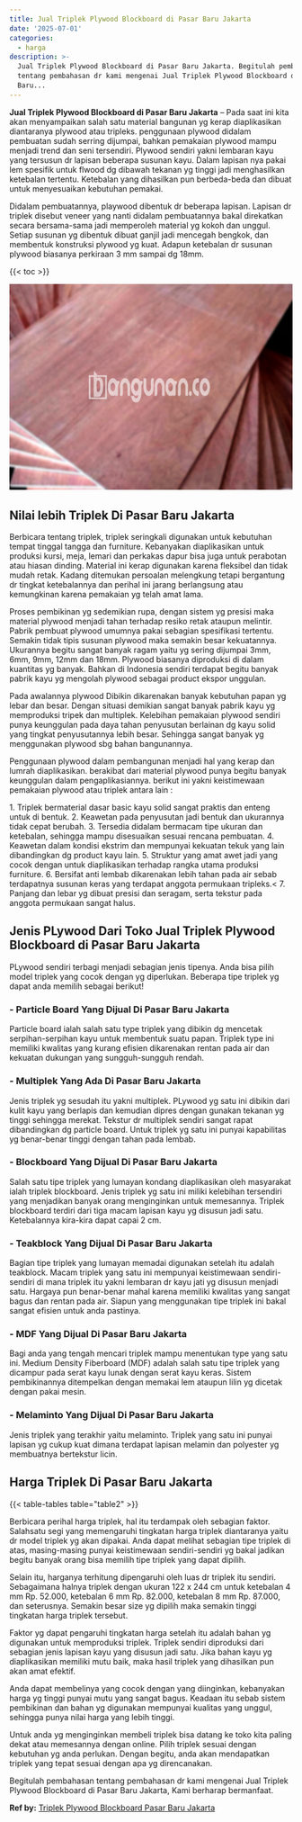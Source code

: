 ```yaml
---
title: Jual Triplek Plywood Blockboard di Pasar Baru Jakarta
date: '2025-07-01'
categories:
  - harga
description: >-
  Jual Triplek Plywood Blockboard di Pasar Baru Jakarta. Begitulah pembahasan
  tentang pembahasan dr kami mengenai Jual Triplek Plywood Blockboard di Pasar
  Baru...
---
```


**Jual Triplek Plywood Blockboard di Pasar Baru Jakarta** – Pada saat ini kita akan menyampaikan salah satu material bangunan yg kerap diaplikasikan diantaranya plywood atau tripleks. penggunaan plywood didalam pembuatan sudah serring dijumpai, bahkan pemakaian plywood mampu menjadi trend dan seni tersendiri. Plywood sendiri yakni lembaran kayu yang tersusun dr lapisan beberapa susunan kayu. Dalam lapisan nya pakai lem spesifik untuk flwood dg dibawah tekanan yg tinggi jadi menghasilkan ketebalan tertentu. Ketebalan yang dihasilkan pun berbeda-beda dan dibuat untuk menyesuaikan kebutuhan pemakai.

Didalam pembuatannya, playwood dibentuk dr beberapa lapisan. Lapisan dr triplek disebut veneer yang nanti didalam pembuatannya bakal direkatkan secara bersama-sama jadi memperoleh material yg kokoh dan unggul. Setiap susunan yg dibentuk dibuat ganjil jadi mencegah bengkok, dan membentuk konstruksi plywood yg kuat. Adapun ketebalan dr susunan plywood biasanya perkiraan 3 mm sampai dg 18mm.

{{< toc >}}

![Jual Triplek Plywood Blockboard di Pasar Baru Jakarta](/images/jual-triplek-murah-05.png)

## Nilai lebih Triplek Di Pasar Baru Jakarta

Berbicara tentang triplek, triplek seringkali digunakan untuk kebutuhan tempat tinggal tangga dan furniture. Kebanyakan diaplikasikan untuk produksi kursi, meja, lemari dan perkakas dapur bisa juga untuk perabotan atau hiasan dinding. Material ini kerap digunakan karena fleksibel dan tidak mudah retak. Kadang ditemukan persoalan melengkung tetapi bergantung dr tingkat ketebalannya dan perihal ini jarang berlangsung atau kemungkinan karena pemakaian yg telah amat lama.

Proses pembikinan yg sedemikian rupa, dengan sistem yg presisi maka material plywood menjadi tahan terhadap resiko retak ataupun melintir. Pabrik pembuat plywood umumnya pakai sebagian spesifikasi tertentu. Semakin tidak tipis susunan plywood maka semakin besar kekuatannya. Ukurannya begitu sangat banyak ragam yaitu yg sering dijumpai 3mm, 6mm, 9mm, 12mm dan 18mm. Plywood biasanya diproduksi di dalam kuantitas yg banyak. Bahkan di Indonesia sendiri terdapat begitu banyak pabrik kayu yg mengolah plywood sebagai product ekspor unggulan.

Pada awalannya plywood Dibikin dikarenakan banyak kebutuhan papan yg lebar dan besar. Dengan situasi demikian sangat banyak pabrik kayu yg memproduksi tripek dan multiplek. Kelebihan pemakaian plywood sendiri punya keunggulan pada daya tahan penyusutan berlainan dg kayu solid yang tingkat penyusutannya lebih besar. Sehingga sangat banyak yg menggunakan plywood sbg bahan bangunannya.

Penggunaan plywood dalam pembangunan menjadi hal yang kerap dan lumrah diaplikasikan. berakibat dari material plywood punya begitu banyak keunggulan dalam pengaplikasiannya. berikut ini yakni keistimewaan pemakaian plywood atau triplek antara lain :

1\. Triplek bermaterial dasar basic kayu solid sangat praktis dan enteng untuk di bentuk. 2. Keawetan pada penyusutan jadi bentuk dan ukurannya tidak cepat berubah. 3. Tersedia didalam bermacam tipe ukuran dan ketebalan, sehingga mampu disesuaikan sesuai rencana pembuatan. 4. Keawetan dalam kondisi ekstrim dan mempunyai kekuatan tekuk yang lain dibandingkan dg product kayu lain. 5. Struktur yang amat awet jadi yang cocok dengan untuk diaplikasikan terhadap rangka utama produksi furniture. 6. Bersifat anti lembab dikarenakan lebih tahan pada air sebab terdapatnya susunan keras yang terdapat anggota permukaan tripleks.< 7. Panjang dan lebar yg dibuat presisi dan seragam, serta tekstur pada anggota permukaan sangat halus.

## Jenis PLywood Dari Toko Jual Triplek Plywood Blockboard di Pasar Baru Jakarta

PLywood sendiri terbagi menjadi sebagian jenis tipenya. Anda bisa pilih model triplek yang cocok dengan yg diperlukan. Beberapa tipe triplek yg dapat anda memilih sebagai berikut!

### \- Particle Board Yang Dijual Di Pasar Baru Jakarta

Particle board ialah salah satu type triplek yang dibikin dg mencetak serpihan-serpihan kayu untuk membentuk suatu papan. Triplek type ini memiliki kwalitas yang kurang efisien dikarenakan rentan pada air dan kekuatan dukungan yang sungguh-sungguh rendah.

### \- Multiplek Yang Ada Di Pasar Baru Jakarta

Jenis triplek yg sesudah itu yakni multiplek. PLywood yg satu ini dibikin dari kulit kayu yang berlapis dan kemudian dipres dengan gunakan tekanan yg tinggi sehingga merekat. Tekstur dr multiplek sendiri sangat rapat dibandingkan dg particle board. Untuk triplek yg satu ini punyai kapabilitas yg benar-benar tinggi dengan tahan pada lembab.

### \- Blockboard Yang Dijual Di Pasar Baru Jakarta

Salah satu tipe triplek yang lumayan kondang diaplikasikan oleh masyarakat ialah triplek blockboard. Jenis triplek yg satu ini miliki kelebihan tersendiri yang menjadikan banyak orang menginginkan untuk memesannya. Triplek blockboard terdiri dari tiga macam lapisan kayu yg disusun jadi satu. Ketebalannya kira-kira dapat capai 2 cm.

### \- Teakblock Yang Dijual Di Pasar Baru Jakarta

Bagian tipe triplek yang lumayan memadai digunakan setelah itu adalah teakblock. Macam triplek yang satu ini mempunyai keistimewaan sendiri-sendiri di mana triplek itu yakni lembaran dr kayu jati yg disusun menjadi satu. Hargaya pun benar-benar mahal karena memiliki kwalitas yang sangat bagus dan rentan pada air. Siapun yang menggunakan tipe triplek ini bakal sangat efisien untuk anda pastinya.

### \- MDF Yang Dijual Di Pasar Baru Jakarta

Bagi anda yang tengah mencari triplek mampu menentukan type yang satu ini. Medium Density Fiberboard (MDF) adalah salah satu tipe triplek yang dicampur pada serat kayu lunak dengan serat kayu keras. Sistem pembikinannya ditempelkan dengan memakai lem ataupun lilin yg dicetak dengan pakai mesin.

### \- Melaminto Yang Dijual Di Pasar Baru Jakarta

Jenis triplek yang terakhir yaitu melaminto. Triplek yang satu ini punyai lapisan yg cukup kuat dimana terdapat lapisan melamin dan polyester yg membuatnya bertekstur licin.

## Harga Triplek Di Pasar Baru Jakarta

{{< table-tables table="table2" >}}

Berbicara perihal harga triplek, hal itu terdampak oleh sebagian faktor. Salahsatu segi yang memengaruhi tingkatan harga triplek diantaranya yaitu dr model triplek yg akan dipakai. Anda dapat melihat sebagian tipe triplek di atas, masing-masing punyai keistimewaan sendiri-sendiri yg bakal jadikan begitu banyak orang bisa memilih tipe triplek yang dapat dipilih.

Selain itu, harganya terhitung dipengaruhi oleh luas dr triplek itu sendiri. Sebagaimana halnya triplek dengan ukuran 122 x 244 cm untuk ketebalan 4 mm Rp. 52.000, ketebalan 6 mm Rp. 82.000, ketebalan 8 mm Rp. 87.000, dan seterusnya. Semakin besar size yg dipilih maka semakin tinggi tingkatan harga triplek tersebut.

Faktor yg dapat pengaruhi tingkatan harga setelah itu adalah bahan yg digunakan untuk memproduksi triplek. Triplek sendiri diproduksi dari sebagian jenis lapisan kayu yang disusun jadi satu. Jika bahan kayu yg diaplikasikan memiliki mutu baik, maka hasil triplek yang dihasilkan pun akan amat efektif.

Anda dapat membelinya yang cocok dengan yang diinginkan, kebanyakan harga yg tinggi punyai mutu yang sangat bagus. Keadaan itu sebab sistem pembikinan dan bahan yg digunakan mempunyai kualitas yang unggul, sehingga punya nilai harga yang lebih tinggi.

Untuk anda yg menginginkan membeli triplek bisa datang ke toko kita paling dekat atau memesannya dengan online. Pilih triplek sesuai dengan kebutuhan yg anda perlukan. Dengan begitu, anda akan mendapatkan triplek yang tepat sesuai dengan apa yg direncanakan.

Begitulah pembahasan tentang pembahasan dr kami mengenai Jual Triplek Plywood Blockboard di Pasar Baru Jakarta, Kami berharap bermanfaat.

**Ref by:** [Triplek Plywood Blockboard Pasar Baru Jakarta](https://id.wikipedia.org/wiki/Triplek)
